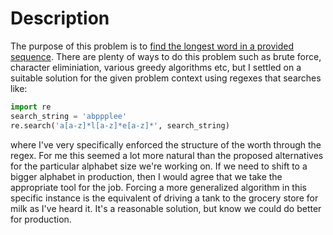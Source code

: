 # Description
The purpose of this problem is to [find the longest word in a provided sequence](https://techdevguide.withgoogle.com/resources/former-interview-question-find-longest-word/#!). There are plenty of ways to do this problem such as brute force, character eliminiation, various greedy algorithms etc, but I settled on a suitable solution for the given problem context using regexes that searches like:
```python
import re
search_string = 'abppplee'
re.search('a[a-z]*l[a-z]*e[a-z]*', search_string)
```
where I've very specifically enforced the structure of the worth through the regex. For me this seemed a lot more natural than the proposed alternatives for the particular alphabet size we're working on. If we need to shift to a bigger alphabet in production, then I would agree that we take the appropriate tool for the job. Forcing a more generalized algorithm in this specific instance is the equivalent of driving a tank to the grocery store for milk as I've heard it. It's a reasonable solution, but know we could do better for production.
